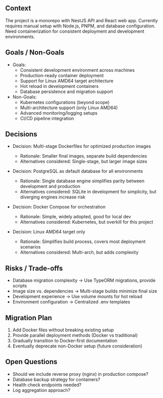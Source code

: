 ## Context

The project is a monorepo with NestJS API and React web app. Currently requires manual setup with Node.js, PNPM, and database configuration. Need containerization for consistent deployment and development environments.

## Goals / Non-Goals

- Goals:
  - Consistent development environment across machines
  - Production-ready container deployment
  - Support for Linux AMD64 target architecture
  - Hot reload in development containers
  - Database persistence and migration support
- Non-Goals:
  - Kubernetes configurations (beyond scope)
  - Multi-architecture support (only Linux AMD64)
  - Advanced monitoring/logging setups
  - CI/CD pipeline integration

## Decisions

- Decision: Multi-stage Dockerfiles for optimized production images
  - Rationale: Smaller final images, separate build dependencies
  - Alternatives considered: Single-stage, but larger image sizes

- Decision: PostgreSQL as default database for all environments
  - Rationale: Single database engine simplifies parity between development and production
  - Alternatives considered: SQLite in development for simplicity, but diverging engines increase risk

- Decision: Docker Compose for orchestration
  - Rationale: Simple, widely adopted, good for local dev
  - Alternatives considered: Kubernetes, but overkill for this project

- Decision: Linux AMD64 target only
  - Rationale: Simplifies build process, covers most deployment scenarios
  - Alternatives considered: Multi-arch, but adds complexity

## Risks / Trade-offs

- Database migration complexity → Use TypeORM migrations, provide scripts
- Image size vs. dependencies → Multi-stage builds minimize final size
- Development experience → Use volume mounts for hot reload
- Environment configuration → Centralized .env templates

## Migration Plan

1. Add Docker files without breaking existing setup
2. Provide parallel deployment methods (Docker vs traditional)
3. Gradually transition to Docker-first documentation
4. Eventually deprecate non-Docker setup (future consideration)

## Open Questions

- Should we include reverse proxy (nginx) in production compose?
- Database backup strategy for containers?
- Health check endpoints needed?
- Log aggregation approach?
